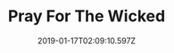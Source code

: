 ---
title: Pray For The Wicked
artist: Panic! At The Disco
date: 2019-01-17T02:09:10.597Z
cover: /upload/eba3e87a-96b6-4a4a-97cd-c9ee8a0ac541.sized-1000x1000.jpg
styles:
  - Pop rock
links:
  spotify: https://play.spotify.com/album/6ApYSpXF8GxZAgBTHDzYge
  youtube: https://music.youtube.com/playlist?list=OLAK5uy_nxMCsNCpIcKOv5HGsDc1vGcnaZgh2tXMM
  applemusic: https://itunes.apple.com/us/album/pray-for-the-wicked/1361152002?uo=4
  soundcloud: ""
  bandcamp: ""
  googleplay: https://play.google.com/music/m/Bxh4dkwlkit6n5ma57osv7rxnne?signup_if_needed=1
  deezer: https://www.deezer.com/album/66313782
---